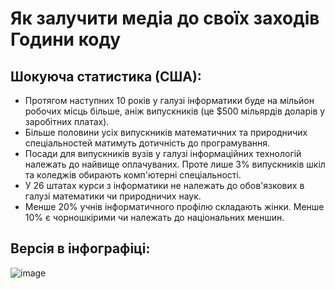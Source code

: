 

# Як залучити медіа до своїх заходів Години коду

## Шокуюча статистика (США):

  * Протягом наступних 10 років у галузі інформатики буде на мільйон робочих місць більше, аніж випускників (це $500 мільярдів доларів у заробітних платах).
  * Більше половини усіх випускників математичних та природничих спеціальностей матимуть дотичність до програмування. 
  * Посади для випускників вузів у галузі інформаційних технологій належать до найвище оплачуваних. Проте лише 3% випускників шкіл та коледжів обирають комп'ютерні спеціальності.
  * У 26 штатах курси з інформатики не належать до обов'язкових в галузі математики чи природничих наук. 
  * Менше 20% учнів інформатичного профілю складають жінки. Менше 10% є чорношкірими чи належать до національних меншин.

## Версія в інфографіці:

![image](http://code.org/images/fit-8000/Code.org_infographic.png)